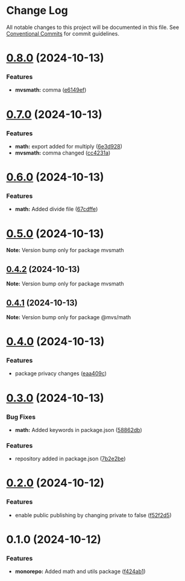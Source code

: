 # Change Log

All notable changes to this project will be documented in this file.
See [Conventional Commits](https://conventionalcommits.org) for commit guidelines.

# [0.8.0](https://github.com/mvsubhash29/monorepo/compare/v0.7.0...v0.8.0) (2024-10-13)


### Features

* **mvsmath:** comma ([e6149ef](https://github.com/mvsubhash29/monorepo/commit/e6149ef046969d5bbbb5735fff3b8416db779738))





# [0.7.0](https://github.com/mvsubhash29/monorepo/compare/v0.6.2...v0.7.0) (2024-10-13)


### Features

* **math:** export added for multiply ([6e3d928](https://github.com/mvsubhash29/monorepo/commit/6e3d92881f2c0cac17b5ada89d59676416d8312a))
* **mvsmath:** comma changed ([cc4231a](https://github.com/mvsubhash29/monorepo/commit/cc4231a39bf9356246ce061c055d84d0e1f54781))





# [0.6.0](https://github.com/mvsubhash29/monorepo/compare/v0.5.1...v0.6.0) (2024-10-13)


### Features

* **math:** Added divide file ([67cdffe](https://github.com/mvsubhash29/monorepo/commit/67cdffe1db1d87ca54e998bd806b58f37d447e7e))





# [0.5.0](https://github.com/mvsubhash29/monorepo/compare/v0.4.2...v0.5.0) (2024-10-13)

**Note:** Version bump only for package mvsmath





## [0.4.2](https://github.com/mvsubhash29/monorepo/compare/v0.4.1...v0.4.2) (2024-10-13)

**Note:** Version bump only for package mvsmath





## [0.4.1](https://github.com/mvsubhash29/monorepo/compare/v0.4.0...v0.4.1) (2024-10-13)

**Note:** Version bump only for package @mvs/math





# [0.4.0](https://github.com/mvsubhash29/monorepo/compare/v0.3.0...v0.4.0) (2024-10-13)


### Features

* package privacy changes ([eaa409c](https://github.com/mvsubhash29/monorepo/commit/eaa409cf39f935e17e8c4b4bb4cb67f745afb634))





# [0.3.0](https://github.com/mvsubhash29/monorepo/compare/v0.2.0...v0.3.0) (2024-10-13)


### Bug Fixes

* **math:** Added keywords in package.json ([58862db](https://github.com/mvsubhash29/monorepo/commit/58862db92038447296af7968494090e3645fbb62))


### Features

* repository added in package.json ([7b2e2be](https://github.com/mvsubhash29/monorepo/commit/7b2e2be1bc1fbf07cb10b282596db51f88fc70e1))





# [0.2.0](https://github.com/mvsubhash29/monorepo/compare/v0.1.2...v0.2.0) (2024-10-12)


### Features

* enable public publishing by changing private to false ([f52f2d5](https://github.com/mvsubhash29/monorepo/commit/f52f2d54cfaa8d17bf8f1a202ea1ec3a81806923))





# 0.1.0 (2024-10-12)


### Features

* **monorepo:** Added math and utils package ([f424ab1](https://github.com/mvsubhash29/monorepo/commit/f424ab11bf8e86ab7e9f38c4df883447f3082853))
